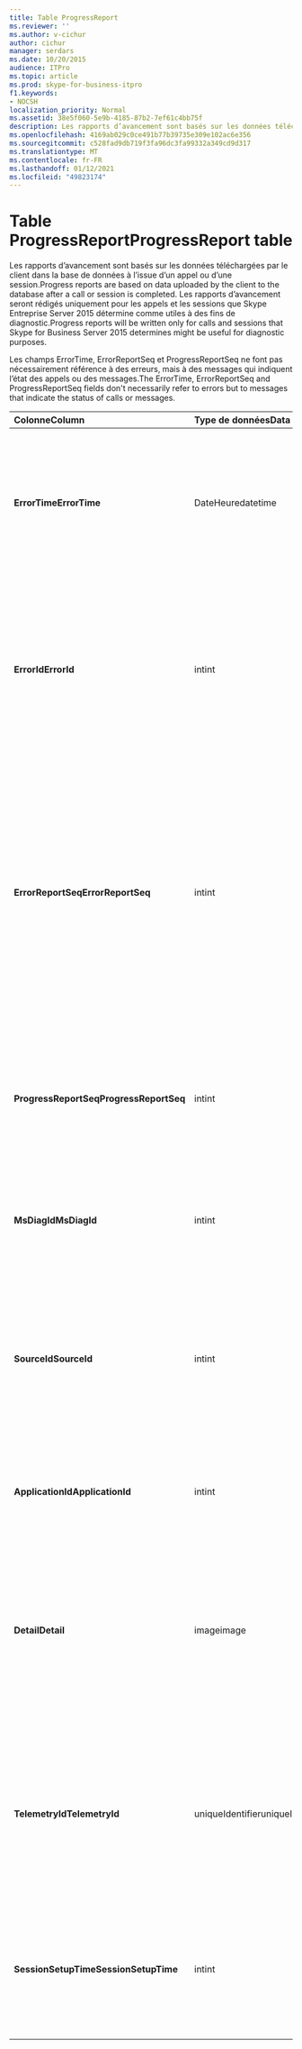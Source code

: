```yaml
---
title: Table ProgressReport
ms.reviewer: ''
ms.author: v-cichur
author: cichur
manager: serdars
ms.date: 10/20/2015
audience: ITPro
ms.topic: article
ms.prod: skype-for-business-itpro
f1.keywords:
- NOCSH
localization_priority: Normal
ms.assetid: 38e5f060-5e9b-4185-87b2-7ef61c4bb75f
description: Les rapports d’avancement sont basés sur les données téléchargées par le client dans la base de données à l’issue d’un appel ou d’une session. Les rapports d’avancement seront rédigés uniquement pour les appels et les sessions que Skype Entreprise Server 2015 détermine comme utiles à des fins de diagnostic.
ms.openlocfilehash: 4169ab029c0ce491b77b39735e309e102ac6e356
ms.sourcegitcommit: c528fad9db719f3fa96dc3fa99332a349cd9d317
ms.translationtype: MT
ms.contentlocale: fr-FR
ms.lasthandoff: 01/12/2021
ms.locfileid: "49823174"
---
```

# <a name="progressreport-table"></a><span data-ttu-id="cb397-104">Table ProgressReport</span><span class="sxs-lookup"><span data-stu-id="cb397-104">ProgressReport table</span></span>
 
<span data-ttu-id="cb397-105">Les rapports d’avancement sont basés sur les données téléchargées par le client dans la base de données à l’issue d’un appel ou d’une session.</span><span class="sxs-lookup"><span data-stu-id="cb397-105">Progress reports are based on data uploaded by the client to the database after a call or session is completed.</span></span> <span data-ttu-id="cb397-106">Les rapports d’avancement seront rédigés uniquement pour les appels et les sessions que Skype Entreprise Server 2015 détermine comme utiles à des fins de diagnostic.</span><span class="sxs-lookup"><span data-stu-id="cb397-106">Progress reports will be written only for calls and sessions that Skype for Business Server 2015 determines might be useful for diagnostic purposes.</span></span>
  
<span data-ttu-id="cb397-107">Les champs ErrorTime, ErrorReportSeq et ProgressReportSeq ne font pas nécessairement référence à des erreurs, mais à des messages qui indiquent l’état des appels ou des messages.</span><span class="sxs-lookup"><span data-stu-id="cb397-107">The ErrorTime, ErrorReportSeq and ProgressReportSeq fields don't necessarily refer to errors but to messages that indicate the status of calls or messages.</span></span>
  
|<span data-ttu-id="cb397-108">**Colonne**</span><span class="sxs-lookup"><span data-stu-id="cb397-108">**Column**</span></span>|<span data-ttu-id="cb397-109">**Type de données**</span><span class="sxs-lookup"><span data-stu-id="cb397-109">**Data Type**</span></span>|<span data-ttu-id="cb397-110">**Clé/Index**</span><span class="sxs-lookup"><span data-stu-id="cb397-110">**Key/Index**</span></span>|<span data-ttu-id="cb397-111">**Détails**</span><span class="sxs-lookup"><span data-stu-id="cb397-111">**Details**</span></span>|
|:-----|:-----|:-----|:-----|
|<span data-ttu-id="cb397-112">**ErrorTime**</span><span class="sxs-lookup"><span data-stu-id="cb397-112">**ErrorTime**</span></span> <br/> |<span data-ttu-id="cb397-113">DateHeure</span><span class="sxs-lookup"><span data-stu-id="cb397-113">datetime</span></span>  <br/> |<span data-ttu-id="cb397-114">Primaire, étrangère</span><span class="sxs-lookup"><span data-stu-id="cb397-114">Primary, Foreign</span></span>  <br/> |<span data-ttu-id="cb397-115">Date et heure du rapport d’erreurs d’avancement qui contient ce rapport d’avancement.</span><span class="sxs-lookup"><span data-stu-id="cb397-115">Date and time of the progress error report that contains this progress report.</span></span> <span data-ttu-id="cb397-116">Pour plus d’informations, voir le tableau ErrorReport dans Skype Entreprise [Server 2015.](errorreport.md)</span><span class="sxs-lookup"><span data-stu-id="cb397-116">See the [ErrorReport table in Skype for Business Server 2015](errorreport.md) for more information.</span></span> <br/> |
|<span data-ttu-id="cb397-117">**ErrorId**</span><span class="sxs-lookup"><span data-stu-id="cb397-117">**ErrorId**</span></span> <br/> |<span data-ttu-id="cb397-118">int</span><span class="sxs-lookup"><span data-stu-id="cb397-118">int</span></span>  <br/> |<span data-ttu-id="cb397-119">Primaire, étrangère</span><span class="sxs-lookup"><span data-stu-id="cb397-119">Primary, Foreign</span></span>  <br/> |<span data-ttu-id="cb397-120">Numéro d’identification utilisé conjointement avec ErrorTime et ProgressReportSeq pour identifier de manière unique un rapport d’avancement.</span><span class="sxs-lookup"><span data-stu-id="cb397-120">ID number used in conjunction with ErrorTime, ProgressReportSeq to uniquely identify a progress report.</span></span> <span data-ttu-id="cb397-121">Pour plus d’informations, voir le tableau ErrorReport dans Skype Entreprise [Server 2015.](errorreport.md)</span><span class="sxs-lookup"><span data-stu-id="cb397-121">See the [ErrorReport table in Skype for Business Server 2015](errorreport.md) for more information.</span></span> <br/> |
|<span data-ttu-id="cb397-122">**ErrorReportSeq**</span><span class="sxs-lookup"><span data-stu-id="cb397-122">**ErrorReportSeq**</span></span> <br/> |<span data-ttu-id="cb397-123">int</span><span class="sxs-lookup"><span data-stu-id="cb397-123">int</span></span>  <br/> |<span data-ttu-id="cb397-124">Primaire, étrangère</span><span class="sxs-lookup"><span data-stu-id="cb397-124">Primary, Foreign</span></span>  <br/> |<span data-ttu-id="cb397-125">Numéro d’identification qui identifie le rapport d’erreurs.</span><span class="sxs-lookup"><span data-stu-id="cb397-125">ID number that identifies the error report.</span></span> <span data-ttu-id="cb397-126">ErrorReportSeq est utilisé conjointement avec ErrorTime pour identifier de manière unique un rapport d’erreurs.</span><span class="sxs-lookup"><span data-stu-id="cb397-126">ErrorReporSeq is used in conjunction with ErrorTime to uniquely identify an error report.</span></span> <span data-ttu-id="cb397-127">Voir le [tableau ErrorReport dans Skype Entreprise Server 2015](errorreport.md) pour plus d’informations</span><span class="sxs-lookup"><span data-stu-id="cb397-127">See the [ErrorReport table in Skype for Business Server 2015](errorreport.md) for more information</span></span> <br/> <span data-ttu-id="cb397-128">Ce champ a été introduit dans Microsoft Lync Server 2013.</span><span class="sxs-lookup"><span data-stu-id="cb397-128">This field was introduced in Microsoft Lync Server 2013.</span></span>  <br/> |
|<span data-ttu-id="cb397-129">**ProgressReportSeq**</span><span class="sxs-lookup"><span data-stu-id="cb397-129">**ProgressReportSeq**</span></span> <br/> |<span data-ttu-id="cb397-130">int</span><span class="sxs-lookup"><span data-stu-id="cb397-130">int</span></span>  <br/> |<span data-ttu-id="cb397-131">Primaire</span><span class="sxs-lookup"><span data-stu-id="cb397-131">Primary</span></span>  <br/> |<span data-ttu-id="cb397-p106">Numéro d’identification utilisé pour identifier le rapport d’avancement. Utilisé conjointement avec ErrorTime et ErrorReportSeq pour identifier de manière unique un rapport d’avancement.</span><span class="sxs-lookup"><span data-stu-id="cb397-p106">ID number to identify the progress report. Used in conjunction with ErrorTime and ErrorReportSeq to uniquely identify a progress report.</span></span>  <br/> |
|<span data-ttu-id="cb397-134">**MsDiagId**</span><span class="sxs-lookup"><span data-stu-id="cb397-134">**MsDiagId**</span></span> <br/> |<span data-ttu-id="cb397-135">int</span><span class="sxs-lookup"><span data-stu-id="cb397-135">int</span></span>  <br/> ||<span data-ttu-id="cb397-136">ID de diagnostic du rapport d’avancement.</span><span class="sxs-lookup"><span data-stu-id="cb397-136">Diagnostic ID of the progress report.</span></span>  <br/> <span data-ttu-id="cb397-137">Ce champ a été introduit dans Microsoft Lync Server 2013.</span><span class="sxs-lookup"><span data-stu-id="cb397-137">This field was introduced in Microsoft Lync Server 2013.</span></span>  <br/> |
|<span data-ttu-id="cb397-138">**SourceId**</span><span class="sxs-lookup"><span data-stu-id="cb397-138">**SourceId**</span></span> <br/> |<span data-ttu-id="cb397-139">int</span><span class="sxs-lookup"><span data-stu-id="cb397-139">int</span></span>  <br/> |<span data-ttu-id="cb397-140">Étranger</span><span class="sxs-lookup"><span data-stu-id="cb397-140">Foreign</span></span>  <br/> |<span data-ttu-id="cb397-141">Serveur qui a envoyé le rapport d’erreurs (si le rapport a été envoyé à partir d’un composant serveur).</span><span class="sxs-lookup"><span data-stu-id="cb397-141">Server that sent the error report (if the report was sent from a server component).</span></span> <span data-ttu-id="cb397-142">Pour plus [d’informations, voir](servers.md) la table Servers. Ce champ a été introduit dans Microsoft Lync Server 2013.</span><span class="sxs-lookup"><span data-stu-id="cb397-142">See the [Servers table](servers.md) for more information.This field was introduced in Microsoft Lync Server 2013.</span></span> <br/> |
|<span data-ttu-id="cb397-143">**ApplicationId**</span><span class="sxs-lookup"><span data-stu-id="cb397-143">**ApplicationId**</span></span> <br/> |<span data-ttu-id="cb397-144">int</span><span class="sxs-lookup"><span data-stu-id="cb397-144">int</span></span>  <br/> ||<span data-ttu-id="cb397-p108">Processus Lync Server sur lequel porte le rapport. Pour plus d’informations, voir la Table Application.</span><span class="sxs-lookup"><span data-stu-id="cb397-p108">The Lync Server process that the report is about. See the Application Table for more information.</span></span>  <br/> |
|<span data-ttu-id="cb397-147">**Detail**</span><span class="sxs-lookup"><span data-stu-id="cb397-147">**Detail**</span></span> <br/> |<span data-ttu-id="cb397-148">image</span><span class="sxs-lookup"><span data-stu-id="cb397-148">image</span></span>  <br/> ||<span data-ttu-id="cb397-149">Détails du rapport d’avancement, stockés dans un format binaire pour économiser de l’espace. Ces données peuvent être converties au format texte en utilisant la syntaxe suivante :</span><span class="sxs-lookup"><span data-stu-id="cb397-149">Progress report details, stored in binary format to save space.This data can be converted to text format using this syntax:</span></span>  <br/> <span data-ttu-id="cb397-150">cast(cast(Detail as varbinary(max)) as varchar(max))</span><span class="sxs-lookup"><span data-stu-id="cb397-150">cast(cast(Detail as varbinary(max)) as varchar(max))</span></span>  <br/> |
|<span data-ttu-id="cb397-151">**TelemetryId**</span><span class="sxs-lookup"><span data-stu-id="cb397-151">**TelemetryId**</span></span> <br/> |<span data-ttu-id="cb397-152">uniqueIdentifier</span><span class="sxs-lookup"><span data-stu-id="cb397-152">uniqueIdentifier</span></span>  <br/> ||<span data-ttu-id="cb397-153">Identificateur unique qui met en corrélation des informations d’heure d’arrivée pour les différents composants impliqués dans la conférence.</span><span class="sxs-lookup"><span data-stu-id="cb397-153">Unique identifier that correlates join time information for the different components involved in a conference.</span></span>  <br/> <span data-ttu-id="cb397-154">Ce champ a été introduit dans Microsoft Lync Server 2013.</span><span class="sxs-lookup"><span data-stu-id="cb397-154">This field was introduced in Microsoft Lync Server 2013.</span></span>  <br/> |
|<span data-ttu-id="cb397-155">**SessionSetupTime**</span><span class="sxs-lookup"><span data-stu-id="cb397-155">**SessionSetupTime**</span></span> <br/> |<span data-ttu-id="cb397-156">int</span><span class="sxs-lookup"><span data-stu-id="cb397-156">int</span></span>  <br/> ||<span data-ttu-id="cb397-157">Durée (en millisecondes) nécessaire à un composant spécifique pour se joindre à une conférence.</span><span class="sxs-lookup"><span data-stu-id="cb397-157">Time (in milliseconds) for a specific component to join a conference.</span></span>  <br/> <span data-ttu-id="cb397-158">Ce champ a été introduit dans Microsoft Lync Server 2013.</span><span class="sxs-lookup"><span data-stu-id="cb397-158">This field was introduced in Microsoft Lync Server 2013.</span></span>  <br/> |
   

